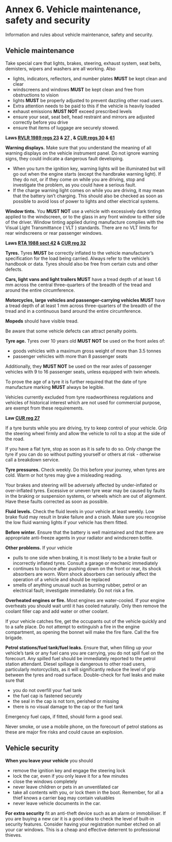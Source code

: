 <h1>Annex 6. Vehicle maintenance, safety and security</h1>
<p>Information and rules about vehicle maintenance, safety and security.</p>
<h2>Vehicle maintenance</h2>
<p>Take special care that lights, brakes, steering, exhaust system, seat belts, demisters, wipers and washers are all working. Also</p>
<ul><li>lights, indicators, reflectors, and number plates <strong>MUST</strong>
be kept clean and clear</li>
<li>windscreens and windows <strong>MUST</strong>
be kept clean and free from obstructions to vision</li>
<li>lights <strong>MUST</strong>
be properly adjusted to prevent dazzling other road users.</li>
<li>Extra attention needs to be paid to this if the vehicle is heavily loaded</li>
<li>exhaust emissions <strong>MUST NOT</strong>
exceed prescribed levels</li>
<li>ensure your seat, seat belt, head restraint and mirrors are adjusted correctly before you drive</li>
<li>ensure that items of luggage are securely stowed.</li>
</ul>
<p><strong>Laws <a href='http://www.legislation.gov.uk/uksi/1989/1796/regulation/23/made'>RVLR 1989 regs 23</a> & <a href='http://www.legislation.gov.uk/uksi/1989/1796/regulation/27/made'>27</a> , & <a href='http://www.legislation.gov.uk/uksi/1986/1078/regulation/30/made'>CUR regs 30</a> & <a href='http://www.legislation.gov.uk/uksi/1986/1078/regulation/61/made'>61</a></strong>
</p>
<p><strong>Warning displays.</strong>
Make sure that you understand the meaning of all warning displays on the vehicle instrument panel. Do not ignore warning signs, they could indicate a dangerous fault developing.</p>
<ul><li>When you turn the ignition key, warning lights will be illuminated but will go out when the engine starts (except the handbrake warning light). If they do not, or if they come on while you are driving, stop and investigate the problem, as you could have a serious fault.</li>
<li>If the charge warning light comes on while you are driving, it may mean that the battery isn’t charging. This should also be checked as soon as possible to avoid loss of power to lights and other electrical systems.</li>
</ul>
<p><strong>Window tints.</strong>
You <strong>MUST NOT</strong>
use a vehicle with excessively dark tinting applied to the windscreen, or to the glass in any front window to either side of the driver. Window tinting applied during manufacture complies with the Visual Light Transmittance ( VLT ) standards. There are no VLT limits for rear windscreens or rear passenger windows.</p>
<p><strong>Laws <a href='http://www.legislation.gov.uk/ukpga/1988/52/section/42/enacted'>RTA 1988 sect 42</a> & <a href='http://www.legislation.gov.uk/uksi/1986/1078/regulation/32/made'>CUR reg 32</a></strong>
</p>
<p><strong>Tyres.</strong>
Tyres <strong>MUST</strong>
be correctly inflated to the vehicle manufacturer’s specification for the load being carried. Always refer to the vehicle’s handbook or data. Tyres should also be free from certain cuts and other defects.</p>
<p><strong>Cars, light vans and light trailers MUST</strong>
have a tread depth of at least 1.6 mm across the central three-quarters of the breadth of the tread and around the entire circumference.</p>
<p><strong>Motorcycles, large vehicles and passenger-carrying vehicles MUST</strong>
have a tread depth of at least 1 mm across three-quarters of the breadth of the tread and in a continuous band around the entire circumference.</p>
<p><strong>Mopeds</strong>
should have visible tread.</p>
<p>Be aware that some vehicle defects can attract penalty points.</p>
<p><strong>Tyre age.</strong>
Tyres over 10 years old <strong>MUST NOT</strong>
be used on the front axles of:</p>
<ul><li>goods vehicles with a maximum gross weight of more than 3.5 tonnes</li>
<li>passenger vehicles with more than 8 passenger seats</li>
</ul>
<p>Additionally, they <strong>MUST NOT</strong>
be used on the rear axles of passenger vehicles with 9 to 16 passenger seats, unless equipped with twin wheels.</p>
<p>To prove the age of a tyre it is further required that the date of tyre manufacture marking <strong>MUST</strong>
always be legible.</p>
<p>Vehicles currently excluded from tyre roadworthiness regulations and vehicles of historical interest which are not used for commercial purpose, are exempt from these requirements.</p>
<p><strong>Law <a href='http://www.legislation.gov.uk/uksi/1986/1078/regulation/27/made'>CUR reg 27</a></strong>
</p>
<p>If a tyre bursts while you are driving, try to keep control of your vehicle. Grip the steering wheel firmly and allow the vehicle to roll to a stop at the side of the road.</p>
<p>If you have a flat tyre, stop as soon as it is safe to do so. Only change the tyre if you can do so without putting yourself or others at risk - otherwise call a breakdown service.</p>
<p><strong>Tyre pressures.</strong>
Check weekly. Do this before your journey, when tyres are cold. Warm or hot tyres may give a misleading reading.</p>
<p>Your brakes and steering will be adversely affected by under-inflated or over-inflated tyres. Excessive or uneven tyre wear may be caused by faults in the braking or suspension systems, or wheels which are out of alignment. Have these faults corrected as soon as possible.</p>
<p><strong>Fluid levels.</strong>
Check the fluid levels in your vehicle at least weekly. Low brake fluid may result in brake failure and a crash. Make sure you recognise the low fluid warning lights if your vehicle has them fitted.</p>
<p><strong>Before winter.</strong>
Ensure that the battery is well maintained and that there are appropriate anti-freeze agents in your radiator and windscreen bottle.</p>
<p><strong>Other problems.</strong>
If your vehicle</p>
<ul><li>pulls to one side when braking, it is most likely to be a brake fault or incorrectly inflated tyres. Consult a garage or mechanic immediately</li>
<li>continues to bounce after pushing down on the front or rear, its shock absorbers are worn. Worn shock absorbers can seriously affect the operation of a vehicle and should be replaced</li>
<li>smells of anything unusual such as burning rubber, petrol or an electrical fault; investigate immediately. Do not risk a fire.</li>
</ul>
<p><strong>Overheated engines or fire.</strong>
Most engines are water-cooled. If your engine overheats you should wait until it has cooled naturally. Only then remove the coolant filler cap and add water or other coolant.</p>
<p>If your vehicle catches fire, get the occupants out of the vehicle quickly and to a safe place. Do not attempt to extinguish a fire in the engine compartment, as opening the bonnet will make the fire flare. Call the fire brigade.</p>
<p><strong>Petrol stations/fuel tank/fuel leaks.</strong>
Ensure that, when filling up your vehicle’s tank or any fuel cans you are carrying, you do not spill fuel on the forecourt. Any spilled fuel should be immediately reported to the petrol station attendant. Diesel spillage is dangerous to other road users, particularly motorcyclists, as it will significantly reduce the level of grip between the tyres and road surface. Double-check for fuel leaks and make sure that</p>
<ul><li>you do not overfill your fuel tank</li>
<li>the fuel cap is fastened securely</li>
<li>the seal in the cap is not torn, perished or missing</li>
<li>there is no visual damage to the cap or the fuel tank</li>
</ul>
<p>Emergency fuel caps, if fitted, should form a good seal.</p>
<p>Never smoke, or use a mobile phone, on the forecourt of petrol stations as these are major fire risks and could cause an explosion.</p>
<h2>Vehicle security</h2>
<p><strong>When you leave your vehicle</strong>
you should</p>
<ul><li>remove the ignition key and engage the steering lock</li>
<li>lock the car, even if you only leave it for a few minutes</li>
<li>close the windows completely</li>
<li>never leave children or pets in an unventilated car</li>
<li>take all contents with you, or lock them in the boot. Remember, for all a thief knows a carrier bag may contain valuables</li>
<li>never leave vehicle documents in the car.</li>
</ul>
<p><strong>For extra security</strong>
fit an anti-theft device such as an alarm or immobiliser. If you are buying a new car it is a good idea to check the level of built-in security features. Consider having your registration number etched on all your car windows. This is a cheap and effective deterrent to professional thieves.</p>

